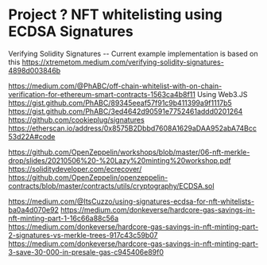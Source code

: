 # Project ? NFT whitelisting using ECDSA Signatures

Verifying Solidity Signatures -- Current example implementation is based on this
https://xtremetom.medium.com/verifying-solidity-signatures-4898d003846b

https://medium.com/@PhABC/off-chain-whitelist-with-on-chain-verification-for-ethereum-smart-contracts-1563ca4b8f11
Using Web3.JS
https://gist.github.com/PhABC/89345eeaf57f91c9b411399a9f1117b5
https://gist.github.com/PhABC/3ed4642d90591e7752461addd0201264
https://github.com/cookieplug/signatures
https://etherscan.io/address/0x8575B2Dbbd7608A1629aDAA952abA74Bcc53d22A#code

https://github.com/OpenZeppelin/workshops/blob/master/06-nft-merkle-drop/slides/20210506%20-%20Lazy%20minting%20workshop.pdf
https://soliditydeveloper.com/ecrecover/
https://github.com/OpenZeppelin/openzeppelin-contracts/blob/master/contracts/utils/cryptography/ECDSA.sol

https://medium.com/@ItsCuzzo/using-signatures-ecdsa-for-nft-whitelists-ba0a4d070e92
https://medium.com/donkeverse/hardcore-gas-savings-in-nft-minting-part-1-16c66a88c56a
https://medium.com/donkeverse/hardcore-gas-savings-in-nft-minting-part-2-signatures-vs-merkle-trees-917c43c59b07
https://medium.com/donkeverse/hardcore-gas-savings-in-nft-minting-part-3-save-30-000-in-presale-gas-c945406e89f0